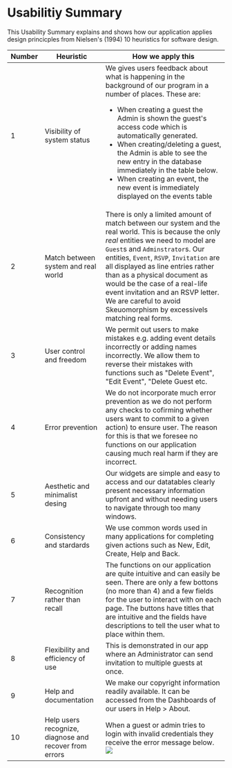 # Usabilitiy Summary

This Usability Summary explains and shows how our application applies design princicples from 
Nielsen's (1994) 10 heuristics for software design.

| Number | Heuristic | How we apply this |
------ | --------- | -----------
| 1 | Visibility of system status | We gives users feedback about what is happening in the background of our program in a number of places. These are: <ul><li>When creating a guest the Admin is shown the guest's access code which is automatically generated.</li><li>When creating/deleting a guest, the Admin is able to see the new entry in the database immediately in the table below.</li><li>When creating an event, the new event is immediately displayed on the events table</li></ul> |
| 2 | Match between system and real world | There is only a limited amount of match between our system and the real world. This is because the only *real* entities we need to model are `Guest`s and `Adminstrator`s. Our entities, `Event`, `RSVP`, `Invitation` are all displayed as line entries rather than as a physical document as would be the case of a real-life event invitation and an RSVP letter. We are careful to avoid Skeuomorphism by excessivels matching real forms. |
| 3 | User control and freedom | We permit out users to make mistakes e.g. adding event details incorrectly or adding names incorrectly. We allow them to reverse their mistakes with functions such as "Delete Event", "Edit Event", "Delete Guest etc. |
| 4 | Error prevention | We do not incorporate much error prevention as we do not perform any checks to cofirming whether users want to commit to a given action) to ensure user. The reason for this is that we foresee no functions on our application causing much real harm if they are incorrect. |
| 5 | Aesthetic and minimalist desing | Our widgets are simple and easy to access and our datatables clearly present necessary information upfront and without needing users to navigate through too many windows. |
| 6 | Consistency and stardards | We use common words used in many applications for completing given actions such as New, Edit, Create, Help and Back. |
| 7 | Recognition rather than recall | The functions on our application are quite intuitive and can easily be seen. There are only a few bottons (no more than 4) and a few fields for the user to interact with on each page. The buttons have titles that are intuitive and the fields have descriptions to tell the user what to place within them. |
| 8 | Flexibility and efficiency of use | This is demonstrated in our app where an Administrator can send invitation to multiple guests at once. |
| 9 | Help and documentation | We make our copyright information readily available. It can be accessed from the Dashboards of our users in Help > About. |
| 10 | Help users recognize, diagnose and recover from errors | When a guest or admin tries to login with invalid credentials they receive the error message below. ![](adminLogin_UsernameOrPasswordInvalid.JPG) |
	